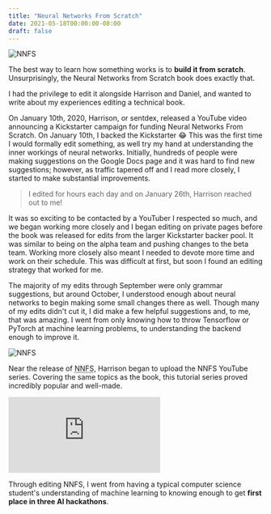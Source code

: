 ```yaml
---
title: "Neural Networks From Scratch"
date: 2021-05-18T00:00:00-08:00
draft: false
---
```


![NNFS](/photos/nnfs1.webp)

The best way to learn how something works is to **build it from scratch**. Unsurprisingly, the Neural Networks from Scratch book does exactly that.

I had the privilege to edit it alongside Harrison and Daniel, and wanted to write about my experiences editing a technical book.

On January 10th, 2020, Harrison, or sentdex, released a YouTube video announcing a Kickstarter campaign for funding Neural Networks From Scratch. On January 10th, I backed the Kickstarter 😂 This was the first time I would formally edit something, as well try my hand at understanding the inner workings of neural networks. Initially, hundreds of people were making suggestions on the Google Docs page and it was hard to find new suggestions; however, as traffic tapered off and I read more closely, I started to make substantial improvements.

> I edited for hours each day and on January 26th, Harrison reached out to me!

It was so exciting to be contacted by a YouTuber I respected so much, and we began working more closely and I began editing on private pages before the book was released for edits from the larger Kickstarter backer pool. It was similar to being on the alpha team and pushing changes to the beta team. Working more closely also meant I needed to devote more time and work on their schedule. This was difficult at first, but soon I found an editing strategy that worked for me.

The majority of my edits through September were only grammar suggestions, but around October, I understood enough about neural networks to begin making some small changes there as well. Though many of my edits didn't cut it, I did make a few helpful suggestions and, to me, that was amazing. I went from only knowing how to throw Tensorflow or PyTorch at machine learning problems, to understanding the backend enough to improve it.

![NNFS](/photos/nnfs2.webp)

Near the release of <abbr title="Neural Networks From Scratch">NNFS</abbr>, Harrison began to upload the NNFS YouTube series. Covering the same topics as the book, this tutorial series proved incredibly popular and well-made.

<iframe class="video" src="https://www.youtube-nocookie.com/embed/videoseries?list=PLQVvvaa0QuDcjD5BAw2DxE6OF2tius3V3" title="YouTube video player" frameborder="0" allow="accelerometer; autoplay; clipboard-write; encrypted-media; gyroscope; picture-in-picture" allowfullscreen></iframe>

Through editing NNFS, I went from having a typical computer science student's understanding of machine learning to knowing enough to get **first place in three AI hackathons**.
